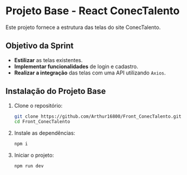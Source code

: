# Projeto Base - React ConecTalento

Este projeto fornece a estrutura das telas do site ConecTalento.

## Objetivo da Sprint

- **Estilizar** as telas existentes.
- **Implementar funcionalidades** de login e cadastro.
- **Realizar a integração** das telas com uma API utilizando `Axios`.

## Instalação do Projeto Base

1. Clone o repositório:
   ```sh
   git clone https://github.com/Arthur16800/Front_ConecTalento.git
   cd Front_ConecTalento

2. Instale as dependências:
   ```sh
   npm i

3. Iniciar o projeto:
   ```sh
   npm run dev
